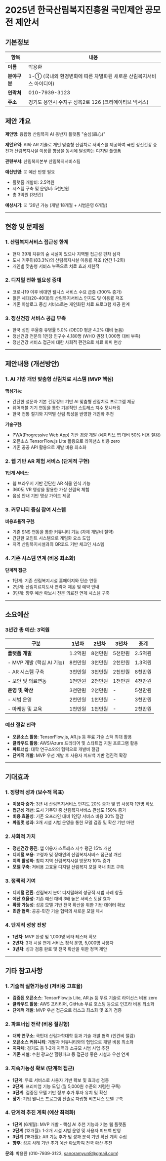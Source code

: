 # 2025년 한국산림복지진흥원 국민제안 공모전 제안서

## 기본정보

| 항목 | 내용 |
|------|------|
| **이름** | 박용환 |
| **분야구분** | 1-① (국내외 환경변화에 따른 차별화된 새로운 산림복지서비스 아이디어) |
| **연락처** | 010-7939-3123 |
| **주소** | 경기도 용인시 수지구 성복2로 126 (크리에이티브 넥서스) |

## 제안 개요

**제안명**: 융합형 산림복지 AI 동반자 플랫폼 "숲심(森心)"

**제안요약**: AI와 AR 기술로 개인 맞춤형 산림치료 서비스를 제공하여 국민 정신건강 증진과 산림복지시설 이용률 향상을 동시에 달성하는 디지털 플랫폼

**관련부서**: 산림복지본부 산림복지서비스팀

**예산반영**: ☑ 예산 반영 필요 
- 플랫폼 개발비: 2.5억원
- 시스템 구축 및 운영비: 5천만원  
- 총 3억원 (3년간)

**예상시기**: ☑ '26년 가능 (개발 18개월 + 시범운영 6개월)

---

## 현황 및 문제점

### 1. 산림복지서비스 접근성 한계
- 현재 39개 치유의 숲 시설이 있으나 지역별 접근성 편차 심각
- 도시 거주민(83.3%)의 산림복지시설 이용률 저조 (연간 1-2회)
- 개인별 맞춤형 서비스 부족으로 치료 효과 제한적

### 2. 디지털 전환 필요성 증대
- 코로나19 이후 비대면 웰니스 서비스 수요 급증 (300% 증가)
- 젊은 세대(20-40대)의 산림복지서비스 인지도 및 이용률 저조
- 기존 아날로그 중심 서비스로는 개인화된 치료 프로그램 제공 한계

### 3. 정신건강 서비스 공급 부족
- 한국 성인 우울증 유병률 5.0% (OECD 평균 4.2% 대비 높음)
- 정신건강 전문의 1인당 인구수 4,180명 (WHO 권장 1,000명 대비 부족)
- 정신건강 서비스 접근에 대한 사회적 편견으로 치료 회피 현상

---

## 제안내용 (개선방안)

### 1. AI 기반 개인 맞춤형 산림치료 시스템 (MVP 핵심)
**핵심기능**: 
- 간단한 설문과 기본 건강정보 기반 AI 맞춤형 산림치료 프로그램 제공
- 웨어러블 기기 연동을 통한 기본적인 스트레스 지수 모니터링
- 한국 전통 절기와 지역별 산림 특성을 반영한 개인화 추천

**기술구현**:
- PWA(Progressive Web App) 기반 경량 개발 (네이티브 앱 대비 50% 비용 절감)
- 오픈소스 TensorFlow.js Lite 활용으로 라이선스 비용 zero
- 기존 공공 API 활용으로 개발 비용 최소화

### 2. 웹 기반 AR 체험 서비스 (단계적 구현)
**1단계 서비스**:
- 웹 브라우저 기반 간단한 AR 식물 인식 기능
- 360도 VR 영상을 활용한 가상 산림욕 체험
- 음성 안내 기반 명상 가이드 제공

### 3. 커뮤니티 중심 참여 시스템
**비용효율적 구현**:
- 기존 SNS 연동을 통한 커뮤니티 기능 (자체 개발비 절약)
- 간단한 포인트 시스템으로 게임화 요소 도입
- 지역 산림복지시설과의 QR코드 기반 체크인 시스템

### 4. 기존 시스템 연계 (비용 최소화)
**단계적 접근**:
- 1단계: 기존 산림복지시설 홈페이지와 단순 연동
- 2단계: 산림치료지도사 연락처 제공 및 예약 안내
- 3단계: 향후 예산 확보시 전문 의료진 연계 시스템 구축

---

## 소요예산

### 3년간 총 예산: 3억원

| 구분 | 1년차 | 2년차 | 3년차 | 총계 |
|------|-------|-------|-------|------|
| **플랫폼 개발** | 1.2억원 | 8천만원 | 5천만원 | 2.5억원 |
| - MVP 개발 (핵심 AI 기능) | 8천만원 | 3천만원 | 2천만원 | 1.3억원 |
| - AR 시스템 구축 | 3천만원 | 3천만원 | 2천만원 | 8천만원 |
| - 보안 및 의료연동 | 1천만원 | 2천만원 | 1천만원 | 4천만원 |
| **운영 및 확산** | 3천만원 | 2천만원 | - | 5천만원 |
| - 시범 운영 | 2천만원 | 1천만원 | - | 3천만원 |
| - 마케팅 및 교육 | 1천만원 | 1천만원 | - | 2천만원 |

### 예산 절감 전략
- **오픈소스 활용**: TensorFlow.js, AR.js 등 무료 기술 스택 최대 활용
- **클라우드 활용**: AWS/Azure 프리티어 및 스타트업 지원 프로그램 활용
- **파트너십**: 대학 연구소와의 협력으로 개발비 절감
- **단계적 개발**: MVP 우선 개발 후 사용자 피드백 기반 점진적 확장

---

## 기대효과

### 1. 정량적 성과 (보수적 목표)
- **이용자 증가**: 3년 내 산림복지서비스 인지도 20% 증가 및 앱 사용자 1만명 확보
- **접근성 개선**: 도시 거주민 중 산림복지서비스 관심도 150% 증가
- **비용 효율성**: 기존 오프라인 대비 1인당 서비스 비용 30% 절감
- **파일럿 성과**: 3개 시설 시범 운영을 통한 모델 검증 및 확산 기반 마련

### 2. 사회적 가치
- **정신건강 증진**: 앱 이용자 스트레스 지수 평균 15% 개선
- **디지털 포용**: 고령자 및 장애인의 산림복지서비스 접근성 개선
- **지역 활성화**: 참여 지역 산림복지시설 방문자 10% 증가
- **모델 구축**: 저비용 고효율 디지털 산림복지 모델 국내 최초 구축

### 3. 정책적 기여
- **디지털 전환**: 산림복지 분야 디지털화의 성공적 시범 사례 창출
- **예산 효율성**: 기존 예산 대비 3배 높은 서비스 도달 효과
- **확장 가능성**: 성공 모델 기반 전국 확산을 위한 기반 데이터 확보
- **민관 협력**: 공공-민간 기술 협력의 새로운 모델 제시

### 4. 단계적 성장 전망
- **1년차**: MVP 완성 및 1,000명 베타 테스터 확보
- **2년차**: 3개 시설 연계 서비스 정식 운영, 5,000명 사용자
- **3년차**: 성과 검증 완료 및 전국 확산을 위한 정책 제안

---

## 기타 참고사항

### 1. 기술적 실현가능성 (저비용 고효율)
- **검증된 오픈소스**: TensorFlow.js Lite, AR.js 등 무료 기술로 라이선스 비용 zero
- **클라우드 활용**: AWS 프리티어, GitHub 무료 호스팅 등으로 인프라 비용 최소화
- **단계적 개발**: MVP 우선 접근으로 리스크 최소화 및 조기 검증

### 2. 파트너십 전략 (비용 절감형)
- **대학 연구소**: 국민대 산림과학대학 등과 기술 개발 협력 (인건비 절감)
- **오픈소스 커뮤니티**: 개발자 커뮤니티와의 협업으로 개발 비용 최소화
- **지자체**: 경기도 등 1-2개 지역과 소규모 시범 사업 추진
- **기존 시설**: 수원 광교산 힐링파크 등 접근성 좋은 시설과 우선 연계

### 3. 지속가능성 확보 (단계적 접근)
- **1단계**: 무료 서비스로 사용자 기반 확보 및 효과성 검증
- **2단계**: 프리미엄 기능 도입 (월 5,000원 수준의 저렴한 구독)
- **3단계**: 검증된 모델 기반 정부 추가 투자 유치 및 확산
- **장기**: 기업 웰니스 프로그램 진출로 자립형 비즈니스 모델 구축

### 4. 단계적 추진 계획 (예산 최적화)
- **1단계** (6개월): MVP 개발 - 핵심 AI 추천 기능과 기본 웹 플랫폼
- **2단계** (12개월): 1-2개 시설 시범 운영 및 사용자 피드백 반영  
- **3단계** (18개월): AR 기능 추가 및 성과 분석 기반 확산 계획 수립
- **향후**: 성공 사례 기반 추가 예산 확보하여 전국 확산 추진

**문의**: 박용환 (010-7939-3123, sanoramyun8@gmail.com)